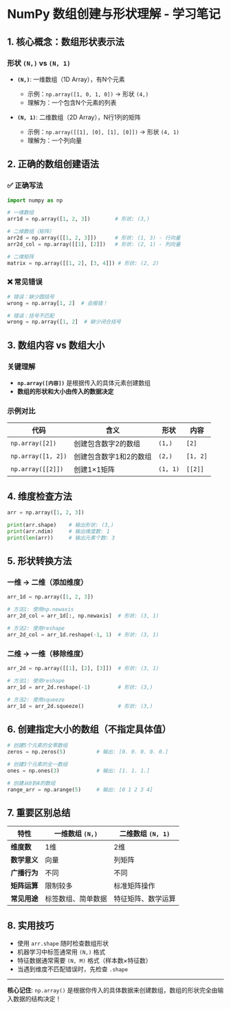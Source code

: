 # NumPy 数组创建与形状理解 - 学习笔记

## 1. 核心概念：数组形状表示法

### 形状 `(N,)` vs `(N, 1)`
- **`(N,)`**: 一维数组（1D Array），有N个元素
  - 示例：`np.array([1, 0, 1, 0])` → 形状 `(4,)`
  - 理解为：一个包含N个元素的列表

- **`(N, 1)`**: 二维数组（2D Array），N行1列的矩阵
  - 示例：`np.array([[1], [0], [1], [0]])` → 形状 `(4, 1)`
  - 理解为：一个列向量

## 2. 正确的数组创建语法

### ✅ 正确写法
```python
import numpy as np

# 一维数组
arr1d = np.array([1, 2, 3])        # 形状: (3,)

# 二维数组（矩阵）
arr2d = np.array([[1, 2, 3]])      # 形状: (1, 3) - 行向量
arr2d_col = np.array([[1], [2]])   # 形状: (2, 1) - 列向量

# 二维矩阵
matrix = np.array([[1, 2], [3, 4]]) # 形状: (2, 2)
```

### ❌ 常见错误

```python
# 错误：缺少圆括号
wrong = np.array[1, 2]  # 会报错！

# 错误：括号不匹配
wrong = np.array([1, 2]  # 缺少闭合括号
```

## 3. 数组内容 vs 数组大小

### 关键理解
- **`np.array([内容])`** 是根据传入的具体元素创建数组
- **数组的形状和大小由传入的数据决定**

### 示例对比
| 代码               | 含义                   | 形状     | 内容     |
| ------------------ | ---------------------- | -------- | -------- |
| `np.array([2])`    | 创建包含数字2的数组    | `(1,)`   | `[2]`    |
| `np.array([1, 2])` | 创建包含数字1和2的数组 | `(2,)`   | `[1, 2]` |
| `np.array([[2]])`  | 创建1×1矩阵            | `(1, 1)` | `[[2]]`  |

## 4. 维度检查方法

```python
arr = np.array([1, 2, 3])

print(arr.shape)    # 输出形状: (3,)
print(arr.ndim)     # 输出维度数: 1
print(len(arr))     # 输出元素个数: 3
```

## 5. 形状转换方法

### 一维 → 二维（添加维度）

```python
arr_1d = np.array([1, 2, 3])

# 方法1: 使用np.newaxis
arr_2d_col = arr_1d[:, np.newaxis]  # 形状: (3, 1)

# 方法2: 使用reshape
arr_2d_col = arr_1d.reshape(-1, 1)  # 形状: (3, 1)
```

### 二维 → 一维（移除维度）
```python
arr_2d = np.array([[1], [2], [3]])  # 形状: (3, 1)

# 方法1: 使用reshape
arr_1d = arr_2d.reshape(-1)         # 形状: (3,)

# 方法2: 使用squeeze
arr_1d = arr_2d.squeeze()           # 形状: (3,)
```

## 6. 创建指定大小的数组（不指定具体值）

```python
# 创建5个元素的全零数组
zeros = np.zeros(5)          # 输出: [0. 0. 0. 0. 0.]

# 创建3个元素的全一数组
ones = np.ones(3)            # 输出: [1. 1. 1.]

# 创建从0到4的数组
range_arr = np.arange(5)     # 输出: [0 1 2 3 4]
```

## 7. 重要区别总结

| 特性         | 一维数组 `(N,)`    | 二维数组 `(N, 1)`  |
| ------------ | ------------------ | ------------------ |
| **维度数**   | 1维                | 2维                |
| **数学意义** | 向量               | 列矩阵             |
| **广播行为** | 不同               | 不同               |
| **矩阵运算** | 限制较多           | 标准矩阵操作       |
| **常见用途** | 标签数组、简单数据 | 特征矩阵、数学运算 |

## 8. 实用技巧

- 使用 `arr.shape` 随时检查数组形状
- 机器学习中标签通常用 `(N,)` 格式
- 特征数据通常需要 `(N, M)` 格式（样本数×特征数）
- 当遇到维度不匹配错误时，先检查 `.shape`

---

**核心记住**: `np.array()` 是根据你传入的具体数据来创建数组，数组的形状完全由输入数据的结构决定！